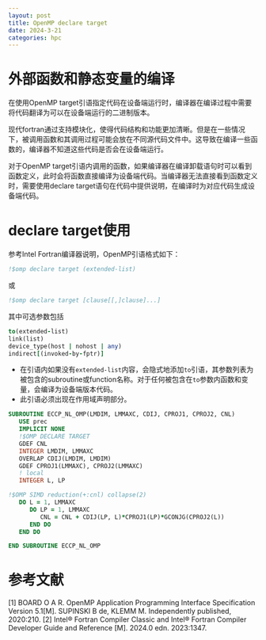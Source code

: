 ```yaml
---
layout: post
title: OpenMP declare target
date: 2024-3-21
categories: hpc
---
```


# 外部函数和静态变量的编译

在使用OpenMP target引语指定代码在设备端运行时，编译器在编译过程中需要将代码翻译为可以在设备端运行的二进制版本。

现代fortran通过支持模块化，使得代码结构和功能更加清晰。但是在一些情况下，被调用函数和其调用过程可能会放在不同源代码文件中。这导致在编译一些函数的，编译器不知道这些代码是否会在设备端运行。

对于OpenMP target引语内调用的函数，如果编译器在编译卸载语句时可以看到函数定义，此时会将函数直接编译为设备端代码。当编译器无法直接看到函数定义时，需要使用declare target语句在代码中提供说明，在编译时为对应代码生成设备端代码。

# declare target使用

参考Intel Fortran编译器说明，OpenMP引语格式如下：
```fortran
!$omp declare target (extended-list)
```
或
```fortran
!$omp declare target [clause[[,]clause]...]
```
其中可选参数包括
```fortran
to(extended-list)
link(list)
device_type(host | nohost | any)
indirect[(invoked-by-fptr)]
```

- 在引语内如果没有`extended-list`内容，会隐式地添加`to`引语，其参数列表为被包含的subroutine或function名称。对于任何被包含在`to`参数内函数和变量，会编译为设备端版本代码。
- 此引语必须出现在作用域声明部分。

```fortran
SUBROUTINE ECCP_NL_OMP(LMDIM, LMMAXC, CDIJ, CPROJ1, CPROJ2, CNL)
   USE prec
   IMPLICIT NONE
   !$OMP DECLARE TARGET
   GDEF CNL
   INTEGER LMDIM, LMMAXC
   OVERLAP CDIJ(LMDIM, LMDIM)
   GDEF CPROJ1(LMMAXC), CPROJ2(LMMAXC)
   ! local
   INTEGER L, LP

!$OMP SIMD reduction(+:cnl) collapse(2)
   DO L = 1, LMMAXC
      DO LP = 1, LMMAXC
         CNL = CNL + CDIJ(LP, L)*CPROJ1(LP)*GCONJG(CPROJ2(L))
      END DO
   END DO

END SUBROUTINE ECCP_NL_OMP
```

# 参考文献

[1] BOARD O A R. OpenMP Application Programming Interface Specification Version 5.1[M]. SUPINSKI B de, KLEMM M. Independently published, 2020:210.
[2] Intel® Fortran Compiler Classic and Intel® Fortran Compiler Developer Guide and Reference [M]. 2024.0 edn. 2023:1347.

